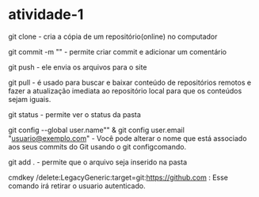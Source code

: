 # atividade-1
git clone - cria a cópia de um repositório(online) no computador


git commit -m "" - permite criar commit e adicionar um comentário


git push - ele envia os arquivos para o site


git pull - é usado para buscar e baixar conteúdo de repositórios remotos e fazer a atualização imediata ao repositório local para que os conteúdos sejam iguais.


git status - permite ver o status da pasta


git config --global user.name"" & git config user.email "usuario@exemplo.com" - Você pode alterar o nome que está associado aos seus commits do Git usando o git configcomando.


git add . - permite que o arquivo seja inserido na pasta


cmdkey /delete:LegacyGeneric:target=git:https://github.com : Esse comando irá retirar o usuario autenticado.